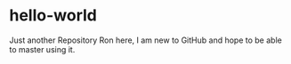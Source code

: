 # hello-world
Just another Repository
Ron here, I am new to GitHub and hope to be able to master using it.
